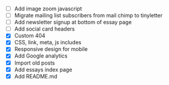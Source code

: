 - [ ] Add image zoom javascript
- [ ] Migrate mailing list subscribers from mail chimp to tinyletter
- [ ] Add newsletter signup at bottom of essay page
- [ ] Add social card headers
- [x] Custom 404
- [x] CSS, link, meta, js includes
- [x] Responsive design for mobile
- [x] Add Google analytics
- [x] Import old posts
- [x] Add essays index page
- [x] Add README.md